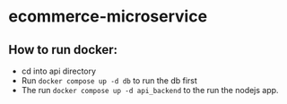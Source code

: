 # ecommerce-microservice

## How to run docker:
- cd into api directory
- Run `docker compose up -d db` to run the db first
- The run `docker compose up -d api_backend` to the run the nodejs app.